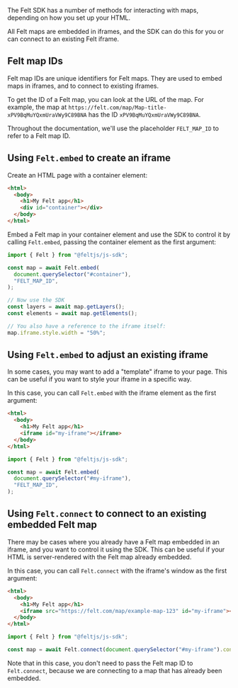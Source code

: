 The Felt SDK has a number of methods for interacting with maps, depending on how you set up your
HTML.

All Felt maps are embedded in iframes, and the SDK can do this for you or can connect to an
existing Felt iframe.

## Felt map IDs

Felt map IDs are unique identifiers for Felt maps. They are used to embed maps in iframes, and to
connect to existing iframes.

To get the ID of a Felt map, you can look at the URL of the map. For example, the map at
`https://felt.com/map/Map-title-xPV9BqMuYQxmUraVWy9C89BNA` has the ID `xPV9BqMuYQxmUraVWy9C89BNA`.

Throughout the documentation, we'll use the placeholder `FELT_MAP_ID` to refer to a Felt map ID.

## Using `Felt.embed` to create an iframe

Create an HTML page with a container element:

```html
<html>
  <body>
    <h1>My Felt app</h1>
    <div id="container"></div>
  </body>
</html>
```

Embed a Felt map in your container element and use the SDK to control it by calling `Felt.embed`, 
passing the container element as the first argument:

```javascript
import { Felt } from "@feltjs/js-sdk";

const map = await Felt.embed(
  document.querySelector("#container"),
  "FELT_MAP_ID",
);

// Now use the SDK
const layers = await map.getLayers();
const elements = await map.getElements();

// You also have a reference to the iframe itself:
map.iframe.style.width = "50%";
```

## Using `Felt.embed` to adjust an existing iframe

In some cases, you may want to add a "template" iframe to your page. This can be useful if you want 
to style your iframe in a specific way.

In this case, you can call `Felt.embed` with the iframe element as the first argument:
```html
<html>
  <body>
    <h1>My Felt app</h1>
    <iframe id="my-iframe"></iframe>
  </body>
</html>
```

```javascript
import { Felt } from "@feltjs/js-sdk";

const map = await Felt.embed(
  document.querySelector("#my-iframe"),
  "FELT_MAP_ID",
);
```

## Using `Felt.connect` to connect to an existing embedded Felt map

There may be cases where you already have a Felt map embedded in an iframe, and you want to
control it using the SDK. This can be useful if your HTML is server-rendered with the Felt map
already embedded.

In this case, you can call `Felt.connect` with the iframe's window as the first argument:

```html
<html>
  <body>
    <h1>My Felt app</h1>
    <iframe src="https://felt.com/map/example-map-123" id="my-iframe"></iframe>
  </body>
</html>
```

```javascript
import { Felt } from "@feltjs/js-sdk";

const map = await Felt.connect(document.querySelector("#my-iframe").contentWindow);
```

Note that in this case, you don't need to pass the Felt map ID to `Felt.connect`, because we are
connecting to a map that has already been embedded.
